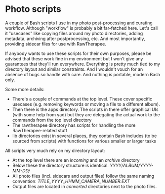 # Photo scripts

A couple of Bash scripts I use in my photo post-processing and curating workflow. Although "workflow" is probably a bit far-fetched here. Let's call it "usecases" like copying files around my photo directories, adding metadata, archiving after postprocessing, etc. And most importantly, providing sidecar files for use with RawTherapee.

If anybody wants to use these scripts for their own purposes, please be advised that these work fine in my environment but I won't give any guarantees that they'll run everywhere. Everything is pretty much tied to my directory layout and similar constraints. And I wouldn't vouch for an absence of bugs so handle with care. And nothing is portable, modern Bash only.

Some more details:
- There's a couple of commands at the top level. These cover specific usecases (e.g. removing keywords or moving a file to a different album). 
- Then there is the apps directory. The scripts in there offer graphical UIs (with some help from yad) but they are delegating the actual work to the commands from the top level directory
- The rawtherapee directory has scripts for handling the more RawTherapee-related stuff
- lib directories exist in several places, they contain Bash includes (to be sourced from scripts) with functions for various smaller or larger tasks

All scripts very much rely on my directory layout:
- At the top level there are an _incoming_ and an _archive_ directory
- Below these the directory structure is identical: _YYYY/ALBUM/YYYY-MM-DD/_
- All photo files (incl. sidecars and output files) follow the same naming convention: _TITLE_YYYY_HHMM_CAMERA_NUMBER.EXT_
- Output files are located in _converted_ directories next to the photo files.
